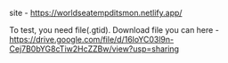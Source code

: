 site - https://worldseatempditsmon.netlify.app/

To test, you need file(.gtid).
Download file you can here - https://drive.google.com/file/d/16loYC03l9n-Cej7B0bYG8cTiw2HcZZBw/view?usp=sharing

